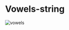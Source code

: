 # Vowels-string
![vowels](https://user-images.githubusercontent.com/109351417/207023173-a7ee4f08-1404-483c-be9e-53a3f085f648.gif)
